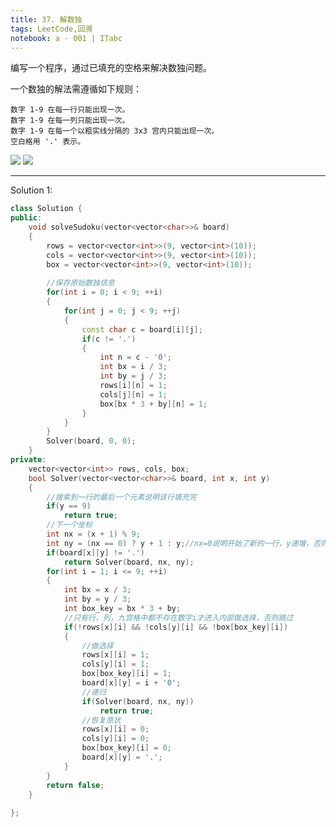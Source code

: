 ```yaml
---
title: 37. 解数独
tags: LeetCode,回溯
notebook: a - 001 | ITabc
---
```


编写一个程序，通过已填充的空格来解决数独问题。

一个数独的解法需遵循如下规则：
```
数字 1-9 在每一行只能出现一次。
数字 1-9 在每一列只能出现一次。
数字 1-9 在每一个以粗实线分隔的 3x3 宫内只能出现一次。
空白格用 '.' 表示。
```

![](http://upload.wikimedia.org/wikipedia/commons/thumb/f/ff/Sudoku-by-L2G-20050714.svg/250px-Sudoku-by-L2G-20050714.svg.png)
![](http://upload.wikimedia.org/wikipedia/commons/thumb/3/31/Sudoku-by-L2G-20050714_solution.svg/250px-Sudoku-by-L2G-20050714_solution.svg.png)

---

Solution 1:

```cpp
class Solution {
public:
    void solveSudoku(vector<vector<char>>& board) 
    {
        rows = vector<vector<int>>(9, vector<int>(10));
        cols = vector<vector<int>>(9, vector<int>(10));
        box = vector<vector<int>>(9, vector<int>(10));
        
        //保存原始数独信息
        for(int i = 0; i < 9; ++i)
        {
            for(int j = 0; j < 9; ++j)
            {
                const char c = board[i][j];
                if(c != '.')
                {
                    int n = c - '0';
                    int bx = i / 3;
                    int by = j / 3;
                    rows[i][n] = 1;
                    cols[j][n] = 1;
                    box[bx * 3 + by][n] = 1;
                }
            }
        }
        Solver(board, 0, 0);
    }
private:
    vector<vector<int>> rows, cols, box;
    bool Solver(vector<vector<char>>& board, int x, int y)
    {
        //搜索到一行的最后一个元素说明该行填充完
        if(y == 9)
            return true;
        //下一个坐标
        int nx = (x + 1) % 9;
        int ny = (nx == 0) ? y + 1 : y;//nx=0说明开始了新的一行，y递增，否则说明还在同一行，y不变
        if(board[x][y] != '.')
            return Solver(board, nx, ny);
        for(int i = 1; i <= 9; ++i)
        {
            int bx = x / 3;
            int by = y / 3;
            int box_key = bx * 3 + by;
            //只有行，列，九宫格中都不存在数字i才进入内部做选择，否则跳过
            if(!rows[x][i] && !cols[y][i] && !box[box_key][i])
            {
                //做选择
                rows[x][i] = 1;
                cols[y][i] = 1;
                box[box_key][i] = 1;
                board[x][y] = i + '0';
                //递归
                if(Solver(board, nx, ny))
                    return true;
                //恢复原状
                rows[x][i] = 0;
                cols[y][i] = 0;
                box[box_key][i] = 0;
                board[x][y] = '.';
            }
        }
        return false; 
    }
    
};
```